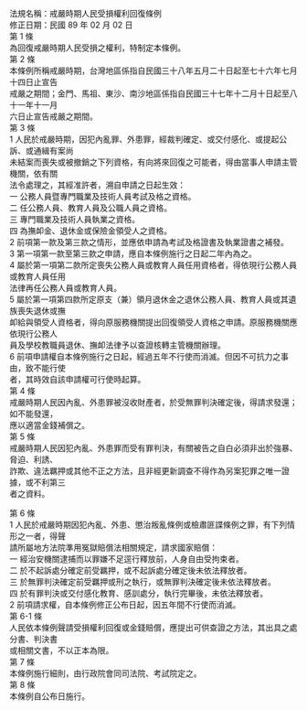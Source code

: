 法規名稱：戒嚴時期人民受損權利回復條例  
修正日期：民國 89 年 02 月 02 日  
第 1 條  
為回復戒嚴時期人民受損之權利，特制定本條例。  
第 2 條  
本條例所稱戒嚴時期，台灣地區係指自民國三十八年五月二十日起至七十六年七月十四日止宣告  
戒嚴之期間；金門、馬祖、東沙、南沙地區係指自民國三十七年十二月十日起至八十一年十一月  
六日止宣告戒嚴之期間。  
第 3 條  
1 人民於戒嚴時期，因犯內亂罪、外患罪，經裁判確定、或交付感化、或提起公訴、或通緝有案尚  
未結案而喪失或被撤銷之下列資格，有向將來回復之可能者，得由當事人申請主管機關，依有關  
法令處理之，其經准許者，溯自申請之日起生效：  
一 公務人員暨專門職業及技術人員考試及格之資格。  
二 任公務人員、教育人員及公職人員之資格。  
三 專門職業及技術人員執業之資格。  
四 為撫卹金、退休金或保險金領受人之資格。  
2 前項第一款及第三款之情形，並應依申請為考試及格證書及執業證書之補發。  
3 第一項第一款至第三款之申請，應自本條例施行之日起二年內為之。  
4 屬於第一項第二款所定喪失公務人員或教育人員任用資格者，得依現行公務人員或教育人員任用  
法律再任公務人員或教育人員。  
5 屬於第一項第四款所定原支（兼）領月退休金之退休公務人員、教育人員或其遺族喪失退休或撫  
卹給與領受人資格者，得向原服務機關提出回復領受人資格之申請。原服務機關應依現行公務人  
員及學校教職員退休、撫卹法律予以查證核轉主管機關辦理。  
6 前項申請權自本條例施行之日起，經過五年不行使而消滅。但因不可抗力之事由，致不能行使  
者，其時效自該申請權可行使時起算。  
第 4 條  
戒嚴時期人民因內亂、外患罪被沒收財產者，於受無罪判決確定後，得請求發還；如不能發還，  
應以適當金錢補償之。  
第 5 條  
戒嚴時期人民因犯內亂、外患罪而受有罪判決，有關被告之自白必須非出於強暴、脅迫、利誘、  
詐欺、違法羈押或其他不正之方法，且非經更新調查不得作為另案犯罪之唯一證據，或不利第三  
者之資料。  


第 6 條  
1 人民於戒嚴時期因犯內亂、外患、懲治叛亂條例或檢肅匪諜條例之罪，有下列情形之一者，得聲  
請所屬地方法院準用冤獄賠償法相關規定，請求國家賠償：  
一 經治安機關逮捕而以罪嫌不足逕行釋放前，人身自由受拘束者。  
二 於不起訴處分確定前受羈押，或不起訴處分確定後未依法釋放者。  
三 於無罪判決確定前受羈押或刑之執行，或無罪判決確定後未依法釋放者。  
四 於有罪判決或交付感化教育、感訓處分，執行完畢後，未依法釋放者。  
2 前項請求權，自本條例修正公布日起，因五年間不行使而消滅。  
第 6-1 條  
人民依本條例聲請受損權利回復或金錢賠償，應提出可供查證之方法，其出具之處分書、判決書  
或相關文書，不以正本為限。  
第 7 條  
本條例施行細則，由行政院會同司法院、考試院定之。  
第 8 條  
本條例自公布日施行。  


